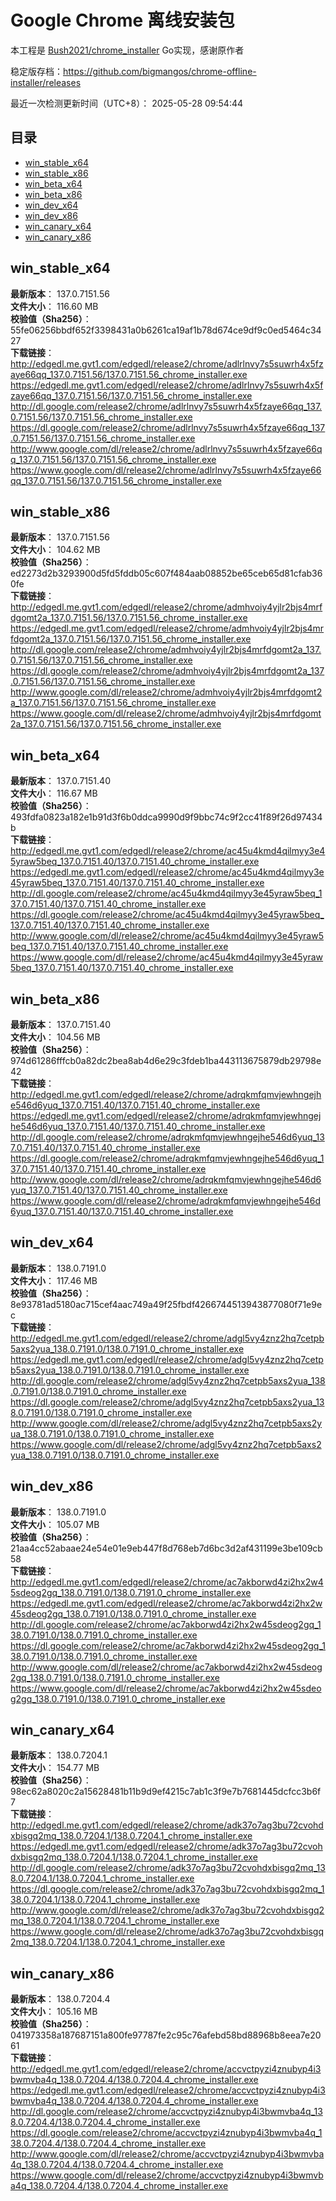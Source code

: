 # Google Chrome 离线安装包
本工程是 [Bush2021/chrome_installer](https://github.com/Bush2021/chrome_installer) Go实现，感谢原作者

稳定版存档：<https://github.com/bigmangos/chrome-offline-installer/releases>

最近一次检测更新时间（UTC+8）：
2025-05-28 09:54:44

## 目录
* [win_stable_x64](https://github.com/bigmangos/chrome-offline-installer?tab=readme-ov-file#win_stable_x64)
* [win_stable_x86](https://github.com/bigmangos/chrome-offline-installer?tab=readme-ov-file#win_stable_x86)
* [win_beta_x64](https://github.com/bigmangos/chrome-offline-installer?tab=readme-ov-file#win_beta_x64)
* [win_beta_x86](https://github.com/bigmangos/chrome-offline-installer?tab=readme-ov-file#win_beta_x86)
* [win_dev_x64](https://github.com/bigmangos/chrome-offline-installer?tab=readme-ov-file#win_dev_x64)
* [win_dev_x86](https://github.com/bigmangos/chrome-offline-installer?tab=readme-ov-file#win_dev_x86)
* [win_canary_x64](https://github.com/bigmangos/chrome-offline-installer?tab=readme-ov-file#win_canary_x64)
* [win_canary_x86](https://github.com/bigmangos/chrome-offline-installer?tab=readme-ov-file#win_canary_x86)

## win_stable_x64
**最新版本**： 137.0.7151.56  
**文件大小**： 116.60 MB  
**校验值（Sha256）**： 55fe06256bbdf652f3398431a0b6261ca19af1b78d674ce9df9c0ed5464c3427  
**下载链接**：
http://edgedl.me.gvt1.com/edgedl/release2/chrome/adlrlnvy7s5suwrh4x5fzaye66qq_137.0.7151.56/137.0.7151.56_chrome_installer.exe
https://edgedl.me.gvt1.com/edgedl/release2/chrome/adlrlnvy7s5suwrh4x5fzaye66qq_137.0.7151.56/137.0.7151.56_chrome_installer.exe
http://dl.google.com/release2/chrome/adlrlnvy7s5suwrh4x5fzaye66qq_137.0.7151.56/137.0.7151.56_chrome_installer.exe
https://dl.google.com/release2/chrome/adlrlnvy7s5suwrh4x5fzaye66qq_137.0.7151.56/137.0.7151.56_chrome_installer.exe
http://www.google.com/dl/release2/chrome/adlrlnvy7s5suwrh4x5fzaye66qq_137.0.7151.56/137.0.7151.56_chrome_installer.exe
https://www.google.com/dl/release2/chrome/adlrlnvy7s5suwrh4x5fzaye66qq_137.0.7151.56/137.0.7151.56_chrome_installer.exe
## win_stable_x86
**最新版本**： 137.0.7151.56  
**文件大小**： 104.62 MB  
**校验值（Sha256）**： ed2273d2b3293900d5fd5fddb05c607f484aab08852be65ceb65d81cfab360fe  
**下载链接**：
http://edgedl.me.gvt1.com/edgedl/release2/chrome/admhvoiy4yjlr2bjs4mrfdgomt2a_137.0.7151.56/137.0.7151.56_chrome_installer.exe
https://edgedl.me.gvt1.com/edgedl/release2/chrome/admhvoiy4yjlr2bjs4mrfdgomt2a_137.0.7151.56/137.0.7151.56_chrome_installer.exe
http://dl.google.com/release2/chrome/admhvoiy4yjlr2bjs4mrfdgomt2a_137.0.7151.56/137.0.7151.56_chrome_installer.exe
https://dl.google.com/release2/chrome/admhvoiy4yjlr2bjs4mrfdgomt2a_137.0.7151.56/137.0.7151.56_chrome_installer.exe
http://www.google.com/dl/release2/chrome/admhvoiy4yjlr2bjs4mrfdgomt2a_137.0.7151.56/137.0.7151.56_chrome_installer.exe
https://www.google.com/dl/release2/chrome/admhvoiy4yjlr2bjs4mrfdgomt2a_137.0.7151.56/137.0.7151.56_chrome_installer.exe
## win_beta_x64
**最新版本**： 137.0.7151.40  
**文件大小**： 116.67 MB  
**校验值（Sha256）**： 493fdfa0823a182e1b91d3f6b0ddca9990d9f9bbc74c9f2cc41f89f26d97434b  
**下载链接**：
http://edgedl.me.gvt1.com/edgedl/release2/chrome/ac45u4kmd4qilmyy3e45yraw5beq_137.0.7151.40/137.0.7151.40_chrome_installer.exe
https://edgedl.me.gvt1.com/edgedl/release2/chrome/ac45u4kmd4qilmyy3e45yraw5beq_137.0.7151.40/137.0.7151.40_chrome_installer.exe
http://dl.google.com/release2/chrome/ac45u4kmd4qilmyy3e45yraw5beq_137.0.7151.40/137.0.7151.40_chrome_installer.exe
https://dl.google.com/release2/chrome/ac45u4kmd4qilmyy3e45yraw5beq_137.0.7151.40/137.0.7151.40_chrome_installer.exe
http://www.google.com/dl/release2/chrome/ac45u4kmd4qilmyy3e45yraw5beq_137.0.7151.40/137.0.7151.40_chrome_installer.exe
https://www.google.com/dl/release2/chrome/ac45u4kmd4qilmyy3e45yraw5beq_137.0.7151.40/137.0.7151.40_chrome_installer.exe
## win_beta_x86
**最新版本**： 137.0.7151.40  
**文件大小**： 104.56 MB  
**校验值（Sha256）**： 974d61286fffcb0a82dc2bea8ab4d6e29c3fdeb1ba443113675879db29798e42  
**下载链接**：
http://edgedl.me.gvt1.com/edgedl/release2/chrome/adrqkmfqmvjewhngejhe546d6yuq_137.0.7151.40/137.0.7151.40_chrome_installer.exe
https://edgedl.me.gvt1.com/edgedl/release2/chrome/adrqkmfqmvjewhngejhe546d6yuq_137.0.7151.40/137.0.7151.40_chrome_installer.exe
http://dl.google.com/release2/chrome/adrqkmfqmvjewhngejhe546d6yuq_137.0.7151.40/137.0.7151.40_chrome_installer.exe
https://dl.google.com/release2/chrome/adrqkmfqmvjewhngejhe546d6yuq_137.0.7151.40/137.0.7151.40_chrome_installer.exe
http://www.google.com/dl/release2/chrome/adrqkmfqmvjewhngejhe546d6yuq_137.0.7151.40/137.0.7151.40_chrome_installer.exe
https://www.google.com/dl/release2/chrome/adrqkmfqmvjewhngejhe546d6yuq_137.0.7151.40/137.0.7151.40_chrome_installer.exe
## win_dev_x64
**最新版本**： 138.0.7191.0  
**文件大小**： 117.46 MB  
**校验值（Sha256）**： 8e93781ad5180ac715cef4aac749a49f25fbdf4266744513943877080f71e9ec  
**下载链接**：
http://edgedl.me.gvt1.com/edgedl/release2/chrome/adgl5vy4znz2hq7cetpb5axs2yua_138.0.7191.0/138.0.7191.0_chrome_installer.exe
https://edgedl.me.gvt1.com/edgedl/release2/chrome/adgl5vy4znz2hq7cetpb5axs2yua_138.0.7191.0/138.0.7191.0_chrome_installer.exe
http://dl.google.com/release2/chrome/adgl5vy4znz2hq7cetpb5axs2yua_138.0.7191.0/138.0.7191.0_chrome_installer.exe
https://dl.google.com/release2/chrome/adgl5vy4znz2hq7cetpb5axs2yua_138.0.7191.0/138.0.7191.0_chrome_installer.exe
http://www.google.com/dl/release2/chrome/adgl5vy4znz2hq7cetpb5axs2yua_138.0.7191.0/138.0.7191.0_chrome_installer.exe
https://www.google.com/dl/release2/chrome/adgl5vy4znz2hq7cetpb5axs2yua_138.0.7191.0/138.0.7191.0_chrome_installer.exe
## win_dev_x86
**最新版本**： 138.0.7191.0  
**文件大小**： 105.07 MB  
**校验值（Sha256）**： 21aa4cc52abaae24e54e01e9eb447f8d768eb7d6bc3d2af431199e3be109cb58  
**下载链接**：
http://edgedl.me.gvt1.com/edgedl/release2/chrome/ac7akborwd4zi2hx2w45sdeog2gq_138.0.7191.0/138.0.7191.0_chrome_installer.exe
https://edgedl.me.gvt1.com/edgedl/release2/chrome/ac7akborwd4zi2hx2w45sdeog2gq_138.0.7191.0/138.0.7191.0_chrome_installer.exe
http://dl.google.com/release2/chrome/ac7akborwd4zi2hx2w45sdeog2gq_138.0.7191.0/138.0.7191.0_chrome_installer.exe
https://dl.google.com/release2/chrome/ac7akborwd4zi2hx2w45sdeog2gq_138.0.7191.0/138.0.7191.0_chrome_installer.exe
http://www.google.com/dl/release2/chrome/ac7akborwd4zi2hx2w45sdeog2gq_138.0.7191.0/138.0.7191.0_chrome_installer.exe
https://www.google.com/dl/release2/chrome/ac7akborwd4zi2hx2w45sdeog2gq_138.0.7191.0/138.0.7191.0_chrome_installer.exe
## win_canary_x64
**最新版本**： 138.0.7204.1  
**文件大小**： 154.77 MB  
**校验值（Sha256）**： 98ec62a8020c2a15628481b11b9d9ef4215c7ab1c3f9e7b7681445dcfcc3b6f7  
**下载链接**：
http://edgedl.me.gvt1.com/edgedl/release2/chrome/adk37o7ag3bu72cvohdxbisgq2mq_138.0.7204.1/138.0.7204.1_chrome_installer.exe
https://edgedl.me.gvt1.com/edgedl/release2/chrome/adk37o7ag3bu72cvohdxbisgq2mq_138.0.7204.1/138.0.7204.1_chrome_installer.exe
http://dl.google.com/release2/chrome/adk37o7ag3bu72cvohdxbisgq2mq_138.0.7204.1/138.0.7204.1_chrome_installer.exe
https://dl.google.com/release2/chrome/adk37o7ag3bu72cvohdxbisgq2mq_138.0.7204.1/138.0.7204.1_chrome_installer.exe
http://www.google.com/dl/release2/chrome/adk37o7ag3bu72cvohdxbisgq2mq_138.0.7204.1/138.0.7204.1_chrome_installer.exe
https://www.google.com/dl/release2/chrome/adk37o7ag3bu72cvohdxbisgq2mq_138.0.7204.1/138.0.7204.1_chrome_installer.exe
## win_canary_x86
**最新版本**： 138.0.7204.4  
**文件大小**： 105.16 MB  
**校验值（Sha256）**： 041973358a187687151a800fe97787fe2c95c76afebd58bd88968b8eea7e2061  
**下载链接**：
http://edgedl.me.gvt1.com/edgedl/release2/chrome/accvctpyzi4znubyp4i3bwmvba4q_138.0.7204.4/138.0.7204.4_chrome_installer.exe
https://edgedl.me.gvt1.com/edgedl/release2/chrome/accvctpyzi4znubyp4i3bwmvba4q_138.0.7204.4/138.0.7204.4_chrome_installer.exe
http://dl.google.com/release2/chrome/accvctpyzi4znubyp4i3bwmvba4q_138.0.7204.4/138.0.7204.4_chrome_installer.exe
https://dl.google.com/release2/chrome/accvctpyzi4znubyp4i3bwmvba4q_138.0.7204.4/138.0.7204.4_chrome_installer.exe
http://www.google.com/dl/release2/chrome/accvctpyzi4znubyp4i3bwmvba4q_138.0.7204.4/138.0.7204.4_chrome_installer.exe
https://www.google.com/dl/release2/chrome/accvctpyzi4znubyp4i3bwmvba4q_138.0.7204.4/138.0.7204.4_chrome_installer.exe
